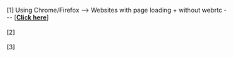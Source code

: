 [1] Using Chrome/Firefox --> Websites with page loading + without webrtc --- [<b><a href="https://onedrive.live.com/redir?resid=F380167058578506!35567&authkey=!AAH4LkiRtr1fEiQ&ithint=file%2cxlsx">Click here</a></b>]
<br><br>
[2]
<br><br>
[3]
